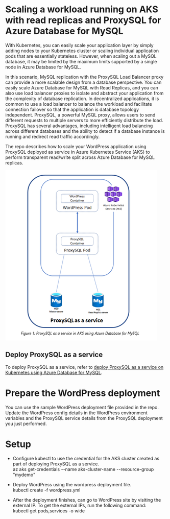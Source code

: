 # Scaling a workload running on AKS with read replicas and ProxySQL for Azure Database for MySQL 

With Kubernetes, you can easily scale your application layer by simply adding nodes to your Kubernetes cluster or  scaling individual application pods that are essentially stateless. However, when scaling out a MySQL database, it may be limited by the maximum limits supported by a single node in Azure Database for MySQL. 

In this scenario, MySQL replication with the ProxySQL Load Balancer proxy can provide a more scalable design from a database perspective.  You can easily scale  Azure Database for MySQL with Read Replicas, and you can also use load balancer proxies to isolate and abstract your application from the complexity of database replication. In decentralized applications, it is common to use a load balancer to balance the workload and facilitate connection failover so that the application is  database topology independent. ProxySQL, a powerful MySQL proxy, allows users to send different requests to multiple servers to more efficiently distribute the load. ProxySQL has several advantages, including intelligent load balancing across different databases and the ability to detect if a database instance is running and redirect read traffic  accordingly.

The repo describes how to scale your WordPress application using ProxySQL deployed as service in Azure Kubernetes Service (AKS) to perform transparent read/write split across Azure Database for MySQL replicas.

![proxySQL AKS Azure](flow.PNG)



## Deploy ProxySQL as a service
To deploy ProxySQL as a service, refer to [deploy ProxySQL as a service on Kubernetes using Azure Database for MySQL](https://github.com/manojgarg/proxySQL-Azure-MySql-AKS).


# Prepare the WordPress deployment
You can use the sample WordPress deployment file provided in the repo. Update the WordPress config details in the WordPress environment variables and the ProxySQL service details from the ProxySQL deployment you just performed.


# Setup
* Configure kubectl to use the credential for the AKS cluster created as part of deploying ProxySQL as a service.<br>
az aks get-credentials --name aks-cluster-name --resource-group "mydemo"​

* Deploy WordPress using the wordpress deployment file.<br>
kubectl create -f wordpress.yml​

* After the deployment finishes, can go to WordPress site by visiting the external IP. To get the external IPs, run the following command:<br>
kubectl get pods,services -o wide   ​